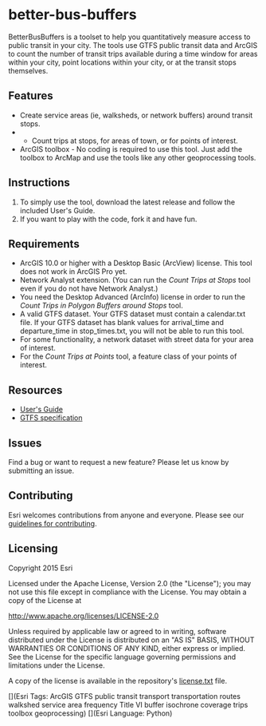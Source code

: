# better-bus-buffers

BetterBusBuffers is a toolset to help you quantitatively measure access to public transit in your city. The tools use GTFS public transit data and ArcGIS to count the number of transit trips available during a time window for areas within your city, point locations within your city, or at the transit stops themselves.

## Features
* Create service areas (ie, walksheds, or network buffers) around transit stops.
* * Count trips at stops, for areas of town, or for points of interest.
* ArcGIS toolbox - No coding is required to use this tool.  Just add the toolbox to ArcMap and use the tools like any other geoprocessing tools.

## Instructions

1. To simply use the tool, download the latest release and follow the included User's Guide. 
2. If you want to play with the code, fork it and have fun.

## Requirements

* ArcGIS 10.0 or higher with a Desktop Basic (ArcView) license. This tool does not work in ArcGIS Pro yet.
* Network Analyst extension. (You can run the *Count Trips at Stops* tool even if you do not have Network Analyst.)
* You need the Desktop Advanced (ArcInfo) license in order to run the *Count Trips in Polygon Buffers around Stops* tool.
* A valid GTFS dataset. Your GTFS dataset must contain a calendar.txt file.  If your GTFS dataset has blank values for arrival_time and departure_time in stop_times.txt, you will not be able to run this tool.
* For some functionality, a network dataset with street data for your area of interest.
* For the *Count Trips at Points* tool, a feature class of your points of interest.

## Resources

* [User's Guide](https://github.com/ArcGIS/public-transit-tools/blob/master/better-bus-buffers/UsersGuide.md)
* [GTFS specification](https://developers.google.com/transit/gtfs/reference)

## Issues

Find a bug or want to request a new feature?  Please let us know by submitting an issue.

## Contributing

Esri welcomes contributions from anyone and everyone. Please see our [guidelines for contributing](https://github.com/esri/contributing).

## Licensing
Copyright 2015 Esri

Licensed under the Apache License, Version 2.0 (the "License");
you may not use this file except in compliance with the License.
You may obtain a copy of the License at

   http://www.apache.org/licenses/LICENSE-2.0

Unless required by applicable law or agreed to in writing, software
distributed under the License is distributed on an "AS IS" BASIS,
WITHOUT WARRANTIES OR CONDITIONS OF ANY KIND, either express or implied.
See the License for the specific language governing permissions and
limitations under the License.

A copy of the license is available in the repository's [license.txt](https://github.com/mmorang/edit-GTFS-stop-locations/blob/master/License.txt) file.

[](Esri Tags: ArcGIS GTFS public transit transport transportation routes walkshed service area frequency Title VI buffer isochrone coverage trips toolbox geoprocessing)
[](Esri Language: Python)​
